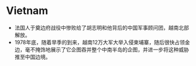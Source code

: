 # Vietnam

* 法国人于奠边府战役中惨败给了胡志明和他背后的中国军事顾问团，越南北部解放。
* 1978年底，随着旱季的到来，越南12万大军大举入侵柬埔寨，随后很快占领金边，毫不掩饰地展示了它企图吞并整个中南半岛的企图，并进一步将这种威胁推至中国边境。
